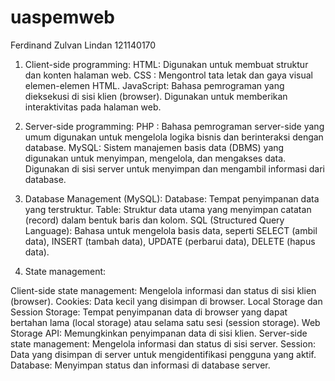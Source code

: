 # uaspemweb
Ferdinand Zulvan Lindan
121140170

1. Client-side programming:
HTML: Digunakan untuk membuat struktur dan konten halaman web.
CSS : Mengontrol tata letak dan gaya visual elemen-elemen HTML.
JavaScript: Bahasa pemrograman yang dieksekusi di sisi klien (browser). Digunakan untuk memberikan interaktivitas pada halaman web.

2. Server-side programming:
PHP : Bahasa pemrograman server-side yang umum digunakan untuk mengelola logika bisnis dan berinteraksi dengan database.
MySQL: Sistem manajemen basis data (DBMS) yang digunakan untuk menyimpan, mengelola, dan mengakses data. Digunakan di sisi server untuk menyimpan dan mengambil informasi dari database.

3. Database Management (MySQL):
Database: Tempat penyimpanan data yang terstruktur.
Table: Struktur data utama yang menyimpan catatan (record) dalam bentuk baris dan kolom.
SQL (Structured Query Language): Bahasa untuk mengelola basis data, seperti SELECT (ambil data), INSERT (tambah data), UPDATE (perbarui data), DELETE (hapus data).

4. State management:

Client-side state management: Mengelola informasi dan status di sisi klien (browser).
Cookies: Data kecil yang disimpan di browser.
Local Storage dan Session Storage: Tempat penyimpanan data di browser yang dapat bertahan lama (local storage) atau selama satu sesi (session storage).
Web Storage API: Memungkinkan penyimpanan data di sisi klien.
Server-side state management: Mengelola informasi dan status di sisi server.
Session: Data yang disimpan di server untuk mengidentifikasi pengguna yang aktif.
Database: Menyimpan status dan informasi di database server.
